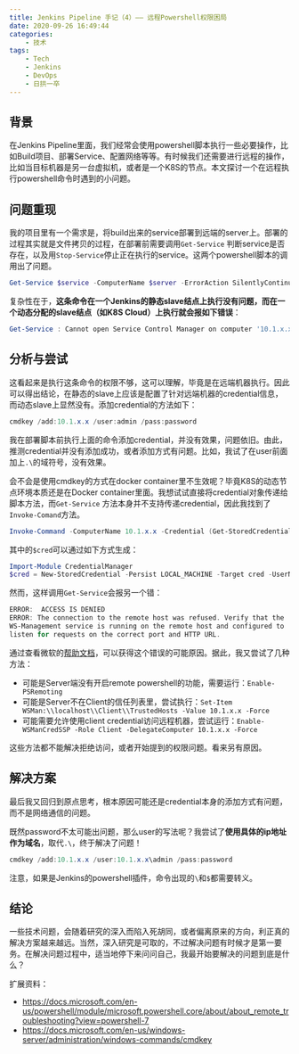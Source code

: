 ```yaml
---
title: Jenkins Pipeline 手记（4）—— 远程Powershell权限困局
date: 2020-09-26 16:49:44
categories:
    - 技术
tags:
    - Tech
    - Jenkins
    - DevOps
    - 日拱一卒
---
```

## 背景
在Jenkins Pipeline里面，我们经常会使用powershell脚本执行一些必要操作，比如Build项目、部署Service、配置网络等等。有时候我们还需要进行远程的操作，比如当目标机器是另一台虚拟机，或者是一个K8S的节点。本文探讨一个在远程执行powershell命令时遇到的小问题。

## 问题重现
我的项目里有一个需求是，将build出来的service部署到远端的server上。部署的过程其实就是文件拷贝的过程，在部署前需要调用`Get-Service` 判断service是否存在，以及用`Stop-Service`停止正在执行的service。这两个powershell脚本的调用出了问题。

```powershell
Get-Service $service -ComputerName $server -ErrorAction SilentlyContinue | Stop-Service -ErrorAction SilentlyContinue
```
复杂性在于，**这条命令在一个Jenkins的静态slave结点上执行没有问题，而在一个动态分配的slave结点（如K8S Cloud）上执行就会报如下错误**：

```powershell
Get-Service : Cannot open Service Control Manager on computer '10.1.x.x'. This operation might require other privileges.
```
<!--more-->
## 分析与尝试
这看起来是执行这条命令的权限不够，这可以理解，毕竟是在远端机器执行。因此可以得出结论，在静态的slave上应该是配置了针对远端机器的credential信息，而动态slave上显然没有。添加credential的方法如下：

```powershell
cmdkey /add:10.1.x.x /user:admin /pass:password
```
我在部署脚本前执行上面的命令添加credential，并没有效果，问题依旧。由此，推测credential并没有添加成功，或者添加方式有问题。比如，我试了在user前面加上`.\`的域符号，没有效果。

会不会是使用cmdkey的方式在docker container里不生效呢？毕竟K8S的动态节点环境本质还是在Docker container里面。我想试试直接将credential对象传递给脚本方法，而`Get-Service` 方法本身并不支持传递credential，因此我找到了`Invoke-Comand`方法。

```powershell
Invoke-Command -ComputerName 10.1.x.x -Credential (Get-StoredCredential -Target $cred) -ScriptBlock {Get-Service}
```
其中的`$cred`可以通过如下方式生成：

```powershell
Import-Module CredentialManager
$cred = New-StoredCredential -Persist LOCAL_MACHINE -Target cred -UserName admin -Password pass
```
然而，这样调用`Get-Service`会报另一个错：

```powershell
ERROR:  ACCESS IS DENIED
ERROR: The connection to the remote host was refused. Verify that the
WS-Management service is running on the remote host and configured to
listen for requests on the correct port and HTTP URL.
```

通过查看微软的[帮助文档](https://docs.microsoft.com/en-us/powershell/module/microsoft.powershell.core/about/about_remote_troubleshooting?view=powershell-7)，可以获得这个错误的可能原因。据此，我又尝试了几种方法：

 - 可能是Server端没有开启remote powershell的功能，需要运行：`Enable-PSRemoting`
 - 可能是Server不在Client的信任列表里，尝试执行：`Set-Item WSMan:\\localhost\\Client\\TrustedHosts -Value 10.1.x.x -Force`
 - 可能需要允许使用client credential访问远程机器，尝试运行：`Enable-WSManCredSSP -Role Client -DelegateComputer 10.1.x.x -Force`

这些方法都不能解决拒绝访问，或者开始提到的权限问题。看来另有原因。

## 解决方案
最后我又回归到原点思考，根本原因可能还是credential本身的添加方式有问题，而不是网络通信的问题。

既然password不太可能出问题，那么user的写法呢？我尝试了**使用具体的ip地址作为域名**，取代`.\`，终于解决了问题！

```powershell
cmdkey /add:10.1.x.x /user:10.1.x.x\admin /pass:password
```
注意，如果是Jenkins的powershell插件，命令出现的`\`和`$`都需要转义。

## 结论
一些技术问题，会随着研究的深入而陷入死胡同，或者偏离原来的方向，利正真的解决方案越来越远。当然，深入研究是可取的，不过解决问题有时候才是第一要务。在解决问题过程中，适当地停下来问问自己，我最开始要解决的问题到底是什么？

扩展资料：

 - https://docs.microsoft.com/en-us/powershell/module/microsoft.powershell.core/about/about_remote_troubleshooting?view=powershell-7
 - https://docs.microsoft.com/en-us/windows-server/administration/windows-commands/cmdkey